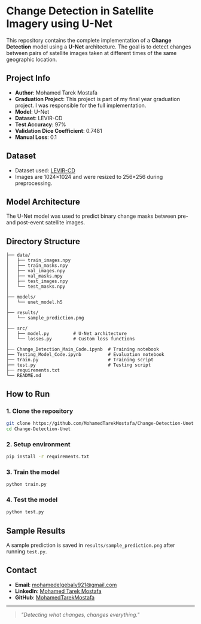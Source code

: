 # Change Detection in Satellite Imagery using U-Net

This repository contains the complete implementation of a **Change Detection** model using a **U-Net** architecture. The goal is to detect changes between pairs of satellite images taken at different times of the same geographic location.

##  Project Info
- **Author**: Mohamed Tarek Mostafa
- **Graduation Project**: This project is part of my final year graduation project. I was responsible for the full implementation.
- **Model**: U-Net
- **Dataset**: LEVIR-CD
- **Test Accuracy**: 97%
- **Validation Dice Coefficient**: 0.7481
- **Manual Loss**: 0.1

##  Dataset
- Dataset used: [LEVIR-CD](https://drive.google.com/drive/folders/1X6oA_FoKCZrdQSQZW1iS1mAbiPUwtKNF?usp=sharing)
- Images are 1024×1024 and were resized to 256×256 during preprocessing.

##  Model Architecture
The U-Net model was used to predict binary change masks between pre- and post-event satellite images.

##  Directory Structure
```
├── data/
│   ├── train_images.npy
│   ├── train_masks.npy
│   ├── val_images.npy
│   ├── val_masks.npy
│   ├── test_images.npy
│   └── test_masks.npy
│
├── models/
│   └── unet_model.h5
│
├── results/
│   └── sample_prediction.png
│
├── src/
│   ├── model.py         # U-Net architecture
│   └── losses.py        # Custom loss functions
│
├── Change_Detection_Main_Code.ipynb  # Training notebook
├── Testing_Model_Code.ipynb          # Evaluation notebook
├── train.py                          # Training script
├── test.py                           # Testing script
├── requirements.txt
└── README.md
```

##  How to Run

### 1. Clone the repository
```bash
git clone https://github.com/MohamedTarekMostafa/Change-Detection-Unet
cd Change-Detection-Unet
```

### 2. Setup environment
```bash
pip install -r requirements.txt
```

### 3. Train the model
```bash
python train.py
```

### 4. Test the model
```bash
python test.py
```

##  Sample Results
A sample prediction is saved in `results/sample_prediction.png` after running `test.py`.

##  Contact
- **Email**: mohamedelgebaly921@gmail.com
- **LinkedIn**: [Mohamed Tarek Mostafa](https://www.linkedin.com/in/mohamed-tarek-mostafa-936452221/)
- **GitHub**: [MohamedTarekMostafa](https://github.com/MohamedTarekMostafa)

---
> *"Detecting what changes, changes everything."* 
